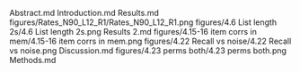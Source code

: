 Abstract.md
Introduction.md
Results.md
figures/Rates_N90_L12_R1/Rates_N90_L12_R1.png
figures/4.6 List length 2s/4.6 List length 2s.png
Results 2.md
figures/4.15-16 item corrs in mem/4.15-16 item corrs in mem.png
figures/4.22 Recall vs noise/4.22 Recall vs noise.png
Discussion.md
figures/4.23 perms both/4.23 perms both.png
Methods.md